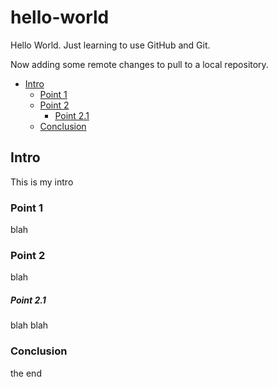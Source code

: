 # hello-world

Hello World.  Just learning to use GitHub and Git.

Now adding some remote changes to pull to a local repository.

- [Intro](#intro)
  - [Point 1](#point-1)
  - [Point 2](#point-2)
      - [Point 2.1](#point-21)
  - [Conclusion](#conclusion)

## Intro

This is my intro

### Point 1

blah

### Point 2

blah

##### Point 2.1

blah blah

### Conclusion

the end
